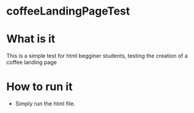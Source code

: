 # coffeeLandingPageTest

# What is it
This is a simple test for html begginer students, testing the creation of a coffee landing page

# How to run it
- Simply run the html file.

